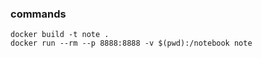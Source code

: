 ### commands
```
docker build -t note .
docker run --rm --p 8888:8888 -v $(pwd):/notebook note
```

